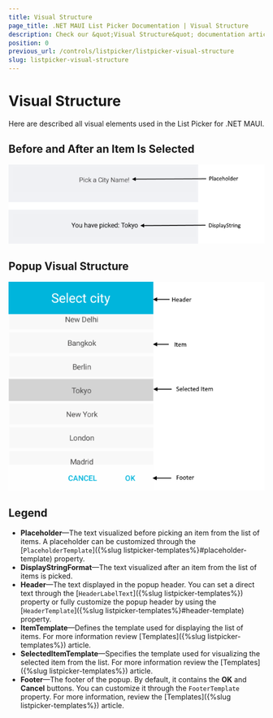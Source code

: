 ```yaml
---
title: Visual Structure
page_title: .NET MAUI List Picker Documentation | Visual Structure
description: Check our &quot;Visual Structure&quot; documentation article for Telerik ListPicker for .NET MAUI.
position: 0
previous_url: /controls/listpicker/listpicker-visual-structure
slug: listpicker-visual-structure
---
```


# Visual Structure

Here are described all visual elements used in the List Picker for .NET MAUI.

## Before and After an Item Is Selected

![ListPicker Visual Structure](images/listpicker_structure_placeholder_display.png "Visual elements of ListPicker control")

## Popup Visual Structure

![ListPicker Visual Structure Popup](images/listpicker_structure.png "Visual elements of List Picker Popup")

## Legend

- **Placeholder**&mdash;The text visualized before picking an item from the list of items. A placeholder can be customized through the [`PlaceholderTemplate`]({%slug listpicker-templates%}#placeholder-template) property.
- **DisplayStringFormat**&mdash;The text visualized after an item from the list of items is picked.
- **Header**&mdash;The text displayed in the popup header. You can set a direct text through the [`HeaderLabelText`]({%slug listpicker-templates%}) property or fully customize the popup header by using the [`HeaderTemplate`]({%slug listpicker-templates%}#header-template) property.
- **ItemTemplate**&mdash;Defines the template used for displaying the list of items. For more information review [Templates]({%slug listpicker-templates%}) article.
- **SelectedItemTemplate**&mdash;Specifies the template used for visualizing the selected item from the list. For more information review the [Templates]({%slug listpicker-templates%}) article.
- **Footer**&mdash;The footer of the popup. By default, it contains the **OK** and **Cancel** buttons. You can customize it through the `FooterTemplate` property. For more information, review the [Templates]({%slug listpicker-templates%}) article.
